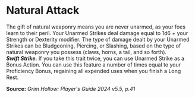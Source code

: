 # Natural Attack

The gift of natural weaponry means you are never unarmed, as your foes learn to their peril. Your Unarmed Strikes deal damage equal to 1d6 + your Strength or Dexterity modifier. The type of damage dealt by your Unarmed Strikes can be Bludgeoning, Piercing, or Slashing, based on the type of natural weaponry you possess (claws, horns, a tail, and so forth).  
***Swift Strike.*** If you take this trait twice, you can use Unarmed Strike as a Bonus Action. You can use this feature a number of times equal to your Proficiency Bonus, regaining all expended uses when you finish a Long Rest.

**Source:** *Grim Hollow: Player's Guide 2024 v5.5, p.41*